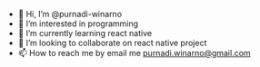 - 👋 Hi, I’m @purnadi-winarno
- 👀 I’m interested in programming
- 🌱 I’m currently learning react native
- 💞️ I’m looking to collaborate on react native project
- 📫 How to reach me by email me purnadi.winarno@gmail.com

<!---
purnadi-winarno/purnadi-winarno is a ✨ special ✨ repository because its `README.md` (this file) appears on your GitHub profile.
You can click the Preview link to take a look at your changes.
--->
